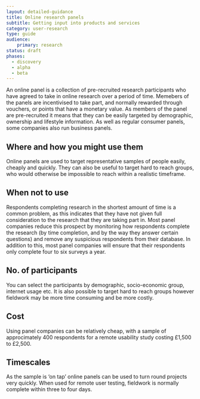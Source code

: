 ```yaml
---
layout: detailed-guidance
title: Online research panels
subtitle: Getting input into products and services
category: user-research
type: guide
audience: 
    primary: research 
status: draft
phases:
  - discovery
  - alpha
  - beta
---
```


An online panel is a collection of pre-recruited research participants who have agreed to take in online research over a period of time. Memebers of the panels are incentivised to take part, and normally rewarded through vouchers, or points that have a monetary value. As members of the panel are pre-recruited it means that they can be easily targeted by demographic, ownership and lifestyle information. As well as regular consumer panels, some companies also run business panels.

## Where and how you might use them

Online panels are used to target representative samples of people easily, cheaply and quickly. They can also be useful to target hard to reach groups, who would otherwise be impossible to reach within a realistic timeframe.

## When not to use

Respondents completing research in the shortest amount of time is a common problem, as this indicates that they have not given full consideration to the research that they are taking part in. Most panel companies reduce this prospect by monitoring how respondents complete the research (by time completion, and by the way they answer certain questions) and remove any suspicious respondents from their database. In addition to this, most panel companies will ensure that their respondents only complete four to six surveys a year.

## No. of participants

You can select the participants by demographic, socio-economic group, internet usage etc. It is also possible to target hard to reach groups however fieldwork may be more time consuming and be more costly.

## Cost

Using panel companies can be relatively cheap, with a sample of approcimately 400 respondents for a remote usability study costing £1,500 to £2,500.

## Timescales

As the sample is ‘on tap’ online panels can be used to turn round projects very quickly. When used for remote user testing, fieldwork is normally complete within three to four days.
